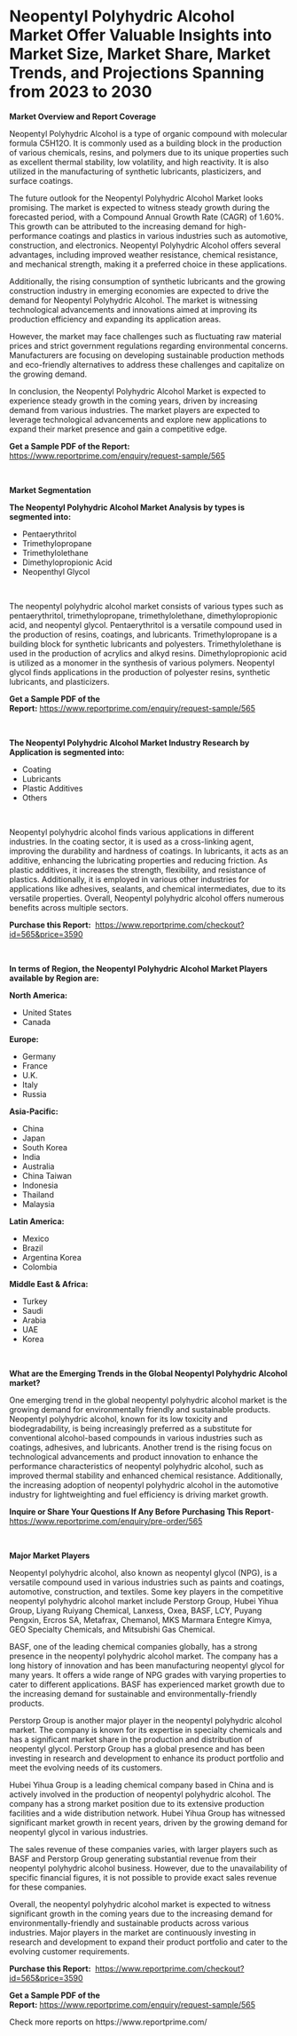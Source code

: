 <p><h1>Neopentyl Polyhydric Alcohol Market Offer Valuable Insights into Market Size, Market Share, Market Trends, and Projections Spanning from 2023 to 2030</h1></p><p><strong>Market Overview and Report Coverage</strong></p>
<p><p>Neopentyl Polyhydric Alcohol is a type of organic compound with molecular formula C5H12O. It is commonly used as a building block in the production of various chemicals, resins, and polymers due to its unique properties such as excellent thermal stability, low volatility, and high reactivity. It is also utilized in the manufacturing of synthetic lubricants, plasticizers, and surface coatings.</p><p>The future outlook for the Neopentyl Polyhydric Alcohol Market looks promising. The market is expected to witness steady growth during the forecasted period, with a Compound Annual Growth Rate (CAGR) of 1.60%. This growth can be attributed to the increasing demand for high-performance coatings and plastics in various industries such as automotive, construction, and electronics. Neopentyl Polyhydric Alcohol offers several advantages, including improved weather resistance, chemical resistance, and mechanical strength, making it a preferred choice in these applications.</p><p>Additionally, the rising consumption of synthetic lubricants and the growing construction industry in emerging economies are expected to drive the demand for Neopentyl Polyhydric Alcohol. The market is witnessing technological advancements and innovations aimed at improving its production efficiency and expanding its application areas.</p><p>However, the market may face challenges such as fluctuating raw material prices and strict government regulations regarding environmental concerns. Manufacturers are focusing on developing sustainable production methods and eco-friendly alternatives to address these challenges and capitalize on the growing demand.</p><p>In conclusion, the Neopentyl Polyhydric Alcohol Market is expected to experience steady growth in the coming years, driven by increasing demand from various industries. The market players are expected to leverage technological advancements and explore new applications to expand their market presence and gain a competitive edge.</p></p>
<p><strong>Get a Sample PDF of the Report:</strong> <a href="https://www.reportprime.com/enquiry/request-sample/565">https://www.reportprime.com/enquiry/request-sample/565</a></p>
<p>&nbsp;</p>
<p><strong>Market Segmentation</strong></p>
<p><strong>The Neopentyl Polyhydric Alcohol Market Analysis by types is segmented into:</strong></p>
<p><ul><li>Pentaerythritol</li><li>Trimethylopropane</li><li>Trimethylolethane</li><li>Dimethylopropionic Acid</li><li>Neopenthyl Glycol</li></ul></p>
<p>&nbsp;</p>
<p><p>The neopentyl polyhydric alcohol market consists of various types such as pentaerythritol, trimethylopropane, trimethylolethane, dimethylopropionic acid, and neopentyl glycol. Pentaerythritol is a versatile compound used in the production of resins, coatings, and lubricants. Trimethylopropane is a building block for synthetic lubricants and polyesters. Trimethylolethane is used in the production of acrylics and alkyd resins. Dimethylopropionic acid is utilized as a monomer in the synthesis of various polymers. Neopentyl glycol finds applications in the production of polyester resins, synthetic lubricants, and plasticizers.</p></p>
<p><strong>Get a Sample PDF of the Report:</strong>&nbsp;<a href="https://www.reportprime.com/enquiry/request-sample/565">https://www.reportprime.com/enquiry/request-sample/565</a></p>
<p>&nbsp;</p>
<p><strong>The Neopentyl Polyhydric Alcohol Market Industry Research by Application is segmented into:</strong></p>
<p><ul><li>Coating</li><li>Lubricants</li><li>Plastic Additives</li><li>Others</li></ul></p>
<p>&nbsp;</p>
<p><p>Neopentyl polyhydric alcohol finds various applications in different industries. In the coating sector, it is used as a cross-linking agent, improving the durability and hardness of coatings. In lubricants, it acts as an additive, enhancing the lubricating properties and reducing friction. As plastic additives, it increases the strength, flexibility, and resistance of plastics. Additionally, it is employed in various other industries for applications like adhesives, sealants, and chemical intermediates, due to its versatile properties. Overall, Neopentyl polyhydric alcohol offers numerous benefits across multiple sectors.</p></p>
<p><strong>Purchase this Report:</strong>&nbsp; <a href="https://www.reportprime.com/checkout?id=565&price=3590">https://www.reportprime.com/checkout?id=565&price=3590</a></p>
<p>&nbsp;</p>
<p><strong>In terms of Region, the Neopentyl Polyhydric Alcohol Market Players available by Region are:</strong></p>
<p>
    <p> <strong> North America: </strong>
        <ul>
            <li>United States</li>
            <li>Canada</li>
        </ul>
        </p> 
    <p> <strong> Europe: </strong>
        <ul>
            <li>Germany</li>
            <li>France</li>
            <li>U.K.</li>
            <li>Italy</li>
            <li>Russia</li>
        </ul>
        </p> 
    <p> <strong> Asia-Pacific: </strong>
        <ul>
            <li>China</li>
            <li>Japan</li>
            <li>South Korea</li>
            <li>India</li>
            <li>Australia</li>
            <li>China Taiwan</li>
            <li>Indonesia</li>
            <li>Thailand</li>
            <li>Malaysia</li>
        </ul>
        </p> 
    <p> <strong> Latin America: </strong>
        <ul>
            <li>Mexico</li>
            <li>Brazil</li>
            <li>Argentina Korea</li>
            <li>Colombia</li>
        </ul>
        </p> 
    <p> <strong> Middle East & Africa: </strong>
        <ul>
            <li>Turkey</li>
            <li>Saudi</li>
            <li>Arabia</li>
            <li>UAE</li>
            <li>Korea</li>
        </ul>
    </p>
    </p>
<p>&nbsp;</p>
<p><strong>What are the Emerging Trends in the Global Neopentyl Polyhydric Alcohol market?</strong></p>
<p><p>One emerging trend in the global neopentyl polyhydric alcohol market is the growing demand for environmentally friendly and sustainable products. Neopentyl polyhydric alcohol, known for its low toxicity and biodegradability, is being increasingly preferred as a substitute for conventional alcohol-based compounds in various industries such as coatings, adhesives, and lubricants. Another trend is the rising focus on technological advancements and product innovation to enhance the performance characteristics of neopentyl polyhydric alcohol, such as improved thermal stability and enhanced chemical resistance. Additionally, the increasing adoption of neopentyl polyhydric alcohol in the automotive industry for lightweighting and fuel efficiency is driving market growth.</p></p>
<p><strong>Inquire or Share Your Questions If Any Before Purchasing This Report</strong>- <a href="https://www.reportprime.com/enquiry/pre-order/565">https://www.reportprime.com/enquiry/pre-order/565</a></p>
<p>&nbsp;</p>
<p><strong>Major Market Players</strong></p>
<p><p>Neopentyl polyhydric alcohol, also known as neopentyl glycol (NPG), is a versatile compound used in various industries such as paints and coatings, automotive, construction, and textiles. Some key players in the competitive neopentyl polyhydric alcohol market include Perstorp Group, Hubei Yihua Group, Liyang Ruiyang Chemical, Lanxess, Oxea, BASF, LCY, Puyang Pengxin, Ercros SA, Metafrax, Chemanol, MKS Marmara Entegre Kimya, GEO Specialty Chemicals, and Mitsubishi Gas Chemical.</p><p>BASF, one of the leading chemical companies globally, has a strong presence in the neopentyl polyhydric alcohol market. The company has a long history of innovation and has been manufacturing neopentyl glycol for many years. It offers a wide range of NPG grades with varying properties to cater to different applications. BASF has experienced market growth due to the increasing demand for sustainable and environmentally-friendly products.</p><p>Perstorp Group is another major player in the neopentyl polyhydric alcohol market. The company is known for its expertise in specialty chemicals and has a significant market share in the production and distribution of neopentyl glycol. Perstorp Group has a global presence and has been investing in research and development to enhance its product portfolio and meet the evolving needs of its customers.</p><p>Hubei Yihua Group is a leading chemical company based in China and is actively involved in the production of neopentyl polyhydric alcohol. The company has a strong market position due to its extensive production facilities and a wide distribution network. Hubei Yihua Group has witnessed significant market growth in recent years, driven by the growing demand for neopentyl glycol in various industries.</p><p>The sales revenue of these companies varies, with larger players such as BASF and Perstorp Group generating substantial revenue from their neopentyl polyhydric alcohol business. However, due to the unavailability of specific financial figures, it is not possible to provide exact sales revenue for these companies.</p><p>Overall, the neopentyl polyhydric alcohol market is expected to witness significant growth in the coming years due to the increasing demand for environmentally-friendly and sustainable products across various industries. Major players in the market are continuously investing in research and development to expand their product portfolio and cater to the evolving customer requirements.</p></p>
<p><strong>Purchase this Report:</strong>&nbsp;&nbsp;<a href="https://www.reportprime.com/checkout?id=565&price=3590">https://www.reportprime.com/checkout?id=565&price=3590</a></p>
<p></p>
<p><strong>Get a Sample PDF of the Report:</strong>&nbsp;<a href="https://www.reportprime.com/enquiry/request-sample/565">https://www.reportprime.com/enquiry/request-sample/565</a></p>
<p>Check more reports on https://www.reportprime.com/</p>